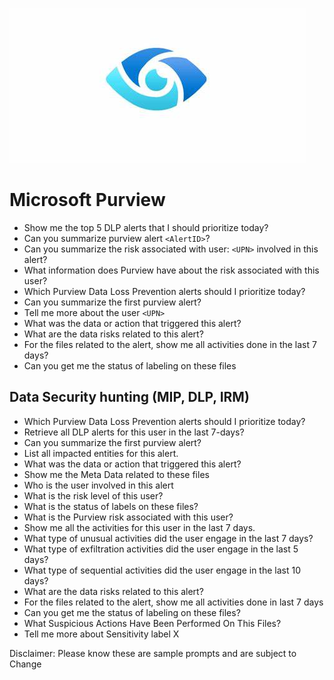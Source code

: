 ![Purview Image](https://github.com/Azure/Copilot-For-Security/raw/main/Images/purviewpng.jpg)
# Microsoft Purview

- Show me the top 5 DLP alerts that I should prioritize today?
- Can you summarize purview alert `<AlertID>`? 
- Can you summarize the risk associated with user: `<UPN>` involved in this alert?
- What information does Purview have about the risk associated with this user?
- Which Purview Data Loss Prevention alerts should I prioritize today?
- Can you summarize the first purview alert?
- Tell me more about the user `<UPN>`
- What was the data or action that triggered this alert?
- What are the data risks related to this alert?
- For the files related to the alert, show me all activities done in the last 7 days?
- Can you get me the status of labeling on these files

## Data Security hunting (MIP, DLP, IRM)
- Which Purview Data Loss Prevention alerts should I prioritize today?
- Retrieve all DLP alerts for this user in the last 7-days?
- Can you summarize the first purview alert?
- List all impacted entities for this alert.
- What was the data or action that triggered this alert?
- Show me the Meta Data related to these files
- Who is the user involved in this alert
- What is the risk level of this user?
- What is the status of labels on these files?
- What is the Purview risk associated with this user?
- Show me all the activities for this user in the last 7 days.
- What type of unusual activities did the user engage in the last 7 days?
- What type of exfiltration activities did the user engage in the last 5 days?
- What type of sequential activities did the user engage in the last 10 days?
- What are the data risks related to this alert?
- For the files related to the alert, show me all activities done in last 7 days
- Can you get me the status of labeling on these files?
- What Suspicious Actions Have Been Performed On This Files?
- Tell me more about Sensitivity label X

Disclaimer: Please know these are sample prompts and are subject to Change
